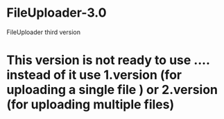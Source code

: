 # FileUploader-3.0
FileUploader third version

# This version is not ready to use .... instead of it use 1.version (for uploading a single file ) or 2.version (for uploading multiple files)
